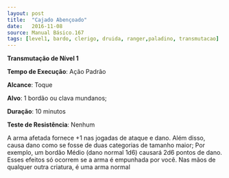 ```yaml
---
layout: post
title:  "Cajado Abençoado"
date:   2016-11-08
source: Manual Básico.167
tags: [level1, bardo, clerigo, druida, ranger,paladino, transmutacao]
---
```


**Transmutação de Nível 1**

**Tempo de Execução**: Ação Padrão

**Alcance**: Toque

**Alvo**: 1 bordão ou clava mundanos;

**Duração**: 10 minutos

**Teste de Resistência**: Nenhum

A arma afetada fornece +1 nas jogadas de ataque e dano. Além disso, causa dano como
se fosse de duas categorias de tamanho maior;
Por exemplo, um bordão Médio (dano normal 1d6) causará 2d6 pontos de dano.
Esses efeitos só ocorrem se a arma é empunhada por você. Nas mãos de qualquer outra criatura, é uma arma normal